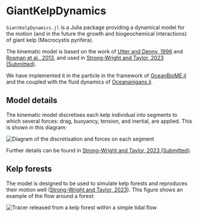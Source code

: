 # GiantKelpDynamics

``GiantKelpDynamics.jl`` is a Julia package providing a dynamical model for the motion (and in the future the growth and biogeochemical interactions) of giant kelp (Macrocystis pyrifera).

The kinematic model is based on the work of [Utter and Denny, 1996](https://doi.org/10.4319/lo.2013.58.3.0790) and [Rosman et al., 2013](https://doi.org/10.4319/lo.2013.58.3.0790), and used in [Strong-Wright and Taylor, 2023 (Submitted)](https://coming-soon).

We have implemented it in the particle in the framework of [OceanBioME.jl](https://github.com/OceanBioME/OceanBioME.jl/) and the coupled with the fluid dynamics of [Oceananigans.jl](https://github.com/CliMA/Oceananigans.jl/).

## Model details

The kinematic model discretises each kelp individual into segments to which several forces: drag, buoyancy, tension, and inertial, are applied. This is shown in this diagram:

![Diagram of the discretisation and forces on each segment](docs/src/assets/diagram.png)

Further details can be found in [Strong-Wright and Taylor, 2023 (Submitted)](https://coming-soon).

## Kelp forests
The model is designed to be used to simulate kelp forests and reproduces their motion well ([Strong-Wright and Taylor, 2023](https://coming-soon)). This figure shows an example of the flow around a forest:

![Tracer released from a kelp forest within a simple tidal flow](docs/src/assets/forest.png)
